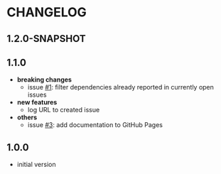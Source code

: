 # CHANGELOG

## 1.2.0-SNAPSHOT

## 1.1.0
- **breaking changes**
  - issue [#1](https://github.com/muhlba91/gradle-dependency-update-notifier/issues/1): filter dependencies already reported in currently open issues
- **new features**
  - log URL to created issue
- **others**
  - issue [#3](https://github.com/muhlba91/gradle-dependency-update-notifier/issues/3): add documentation to GitHub Pages

## 1.0.0
- initial version
